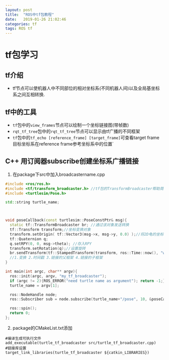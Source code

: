 ```yaml
---
layout: post
title:  "ROS中tf包教程"
date:   2019-01-26 21:02:46
categories: tf
tags: ROS tf
---
```

# tf包学习
## tf介绍
* tf节点可以使机器人中不同部位的相对坐标系(不同机器人间)以及全局基坐标系之间互相转换.
## tf中的工具
* `tf`包中的`view_frames`节点可以绘制一个坐标链接图(带帧数)
* `rqt_tf_tree`包中的`rqt_tf_tree`节点可以显示由tf广播的不同框架
* `tf`包中的`tf_echo [reference_frame] [target_frame]`可查看target frame目标坐标系在reference frame参考坐标系中的位置`

## C++ 用订阅器subscribe创建坐标系广播链接
1. 在package下src中加入broadcastername.cpp
```cpp
#include <ros/ros.h>
#include <tf/transform_broadcaster.h> //tf包的TransformBroadcaster帮助简化发布任务
#include <turtlesim/Pose.h>

std::string turtle_name;



void poseCallback(const turtlesim::PoseConstPtr& msg){
  static tf::TransformBroadcaster br; //通过该对象发送转换
  tf::Transform transform;//坐标变换对象
  transform.setOrigin( tf::Vector3(msg->x, msg->y, 0.0) );//将2D龟的坐标信息写入 transform中
  tf::Quaternion q;
  q.setRPY(0, 0, msg->theta); //存入RPY
  transform.setRotation(q);//设置旋转
  br.sendTransform(tf::StampedTransform(transform, ros::Time::now(), "world", turtle_name));
  //1.变换 2.时间戳 3.链接的父框架 4.链接的子框架
}

int main(int argc, char** argv){
  ros::init(argc, argv, "my_tf_broadcaster");
  if (argc != 2){ROS_ERROR("need turtle name as argument"); return -1;};
  turtle_name = argv[1];

  ros::NodeHandle node;
  ros::Subscriber sub = node.subscribe(turtle_name+"/pose", 10, &poseCallback);

  ros::spin();
  return 0;
};
```
2. package的CMakeList.txt添加
```
#编译生成可执行文件
add_executable(turtle_tf_broadcaster src/turtle_tf_broadcaster.cpp)
#链接库设置
target_link_libraries(turtle_tf_broadcaster ${catkin_LIBRARIES})
```
